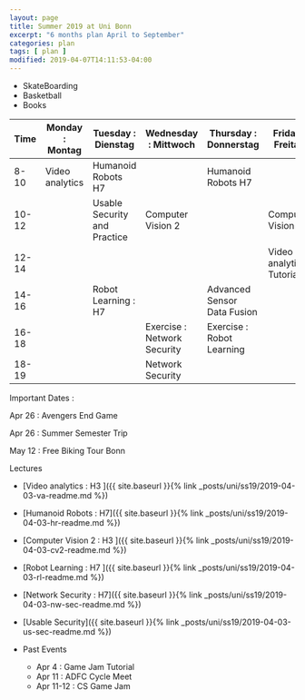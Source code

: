 ```yaml
---
layout: page
title: Summer 2019 at Uni Bonn
excerpt: "6 months plan April to September"
categories: plan
tags: [ plan ]
modified: 2019-04-07T14:11:53-04:00
---
```


* SkateBoarding
* Basketball
* Books

| Time | Monday : Montag | Tuesday : Dienstag | Wednesday : Mittwoch | Thursday : Donnerstag | Friday : Freitag | Saturday : Samstag| Sunday : Sonntag |
|-------|-------|-------|-------|-------|-------|-------|-------|
| 8-10 | Video analytics | Humanoid Robots H7 |  | Humanoid Robots H7 ||||
| 10-12 |  | Usable Security and Practice | Computer Vision 2 |  | Computer Vision 2 ||
| 12-14 | | | | |Video analytics Tutorials||
| 14-16 | | Robot Learning : H7 ||Advanced Sensor Data Fusion|||
| 16-18 |||Exercise : Network Security| Exercise : Robot Learning |||
| 18-19 | | | Network Security ||||


Important Dates :


Apr 26 : Avengers End Game

Apr 26 : Summer Semester Trip

May 12 : Free Biking Tour Bonn


Lectures

* [Video analytics : H3 ]({{ site.baseurl }}{% link _posts/uni/ss19/2019-04-03-va-readme.md %})

* [Humanoid Robots : H7]({{ site.baseurl }}{% link _posts/uni/ss19/2019-04-03-hr-readme.md %})

* [Computer Vision 2 : H3 ]({{ site.baseurl }}{% link _posts/uni/ss19/2019-04-03-cv2-readme.md %})

* [Robot Learning : H7 ]({{ site.baseurl }}{% link _posts/uni/ss19/2019-04-03-rl-readme.md %})

* [Network Security : H7]({{ site.baseurl }}{% link _posts/uni/ss19/2019-04-03-nw-sec-readme.md %})

* [Usable Security]({{ site.baseurl }}{% link _posts/uni/ss19/2019-04-03-us-sec-readme.md %})


* Past Events

  * Apr 4 : Game Jam Tutorial
  * Apr 11 : ADFC Cycle Meet
  * Apr 11-12 : CS Game Jam
